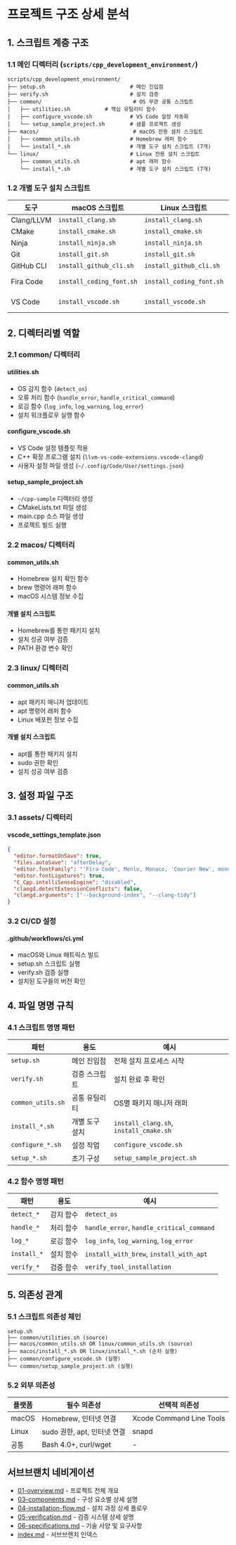 # 프로젝트 구조 상세 분석

## 1. 스크립트 계층 구조

### 1.1 메인 디렉터리 (`scripts/cpp_development_environment/`)

```text
scripts/cpp_development_environment/
├── setup.sh                           # 메인 진입점
├── verify.sh                          # 설치 검증
├── common/                             # OS 무관 공통 스크립트
│   ├── utilities.sh           # 핵심 유틸리티 함수
│   ├── configure_vscode.sh            # VS Code 설정 자동화
│   └── setup_sample_project.sh        # 샘플 프로젝트 생성
├── macos/                              # macOS 전용 설치 스크립트
│   ├── common_utils.sh                # Homebrew 래퍼 함수
│   └── install_*.sh                   # 개별 도구 설치 스크립트 (7개)
└── linux/                             # Linux 전용 설치 스크립트
    ├── common_utils.sh                # apt 래퍼 함수
    └── install_*.sh                   # 개별 도구 설치 스크립트 (7개)
```

### 1.2 개별 도구 설치 스크립트

| 도구 | macOS 스크립트 | Linux 스크립트 | 설치 방법 |
|------|----------------|----------------|-----------|
| Clang/LLVM | `install_clang.sh` | `install_clang.sh` | brew/apt |
| CMake | `install_cmake.sh` | `install_cmake.sh` | brew/apt |
| Ninja | `install_ninja.sh` | `install_ninja.sh` | brew/apt |
| Git | `install_git.sh` | `install_git.sh` | brew/apt |
| GitHub CLI | `install_github_cli.sh` | `install_github_cli.sh` | brew/apt |
| Fira Code | `install_coding_font.sh` | `install_coding_font.sh` | brew cask/apt |
| VS Code | `install_vscode.sh` | `install_vscode.sh` | brew cask/snap |

## 2. 디렉터리별 역할

### 2.1 common/ 디렉터리

#### utilities.sh
- OS 감지 함수 (`detect_os`)
- 오류 처리 함수 (`handle_error`, `handle_critical_command`)
- 로깅 함수 (`log_info`, `log_warning`, `log_error`)
- 설치 워크플로우 실행 함수

#### configure_vscode.sh
- VS Code 설정 템플릿 적용
- C++ 확장 프로그램 설치 (`llvm-vs-code-extensions.vscode-clangd`)
- 사용자 설정 파일 생성 (`~/.config/Code/User/settings.json`)

#### setup_sample_project.sh
- `~/cpp-sample` 디렉터리 생성
- CMakeLists.txt 파일 생성
- main.cpp 소스 파일 생성
- 프로젝트 빌드 실행

### 2.2 macos/ 디렉터리

#### common_utils.sh
- Homebrew 설치 확인 함수
- brew 명령어 래퍼 함수
- macOS 시스템 정보 수집

#### 개별 설치 스크립트
- Homebrew를 통한 패키지 설치
- 설치 성공 여부 검증
- PATH 환경 변수 확인

### 2.3 linux/ 디렉터리

#### common_utils.sh
- apt 패키지 매니저 업데이트
- apt 명령어 래퍼 함수
- Linux 배포판 정보 수집

#### 개별 설치 스크립트
- apt를 통한 패키지 설치
- sudo 권한 확인
- 설치 성공 여부 검증

## 3. 설정 파일 구조

### 3.1 assets/ 디렉터리

#### vscode_settings_template.json
```json
{
  "editor.formatOnSave": true,
  "files.autoSave": "afterDelay",
  "editor.fontFamily": "'Fira Code', Menlo, Monaco, 'Courier New', monospace",
  "editor.fontLigatures": true,
  "C_Cpp.intelliSenseEngine": "disabled",
  "clangd.detectExtensionConflicts": false,
  "clangd.arguments": ["--background-index", "--clang-tidy"]
}
```

### 3.2 CI/CD 설정

#### .github/workflows/ci.yml
- macOS와 Linux 매트릭스 빌드
- setup.sh 스크립트 실행
- verify.sh 검증 실행
- 설치된 도구들의 버전 확인

## 4. 파일 명명 규칙

### 4.1 스크립트 명명 패턴

| 패턴 | 용도 | 예시 |
|------|------|------|
| `setup.sh` | 메인 진입점 | 전체 설치 프로세스 시작 |
| `verify.sh` | 검증 스크립트 | 설치 완료 후 확인 |
| `common_utils.sh` | 공통 유틸리티 | OS별 패키지 매니저 래퍼 |
| `install_*.sh` | 개별 도구 설치 | `install_clang.sh`, `install_cmake.sh` |
| `configure_*.sh` | 설정 작업 | `configure_vscode.sh` |
| `setup_*.sh` | 초기 구성 | `setup_sample_project.sh` |

### 4.2 함수 명명 패턴

| 패턴 | 용도 | 예시 |
|------|------|------|
| `detect_*` | 감지 함수 | `detect_os` |
| `handle_*` | 처리 함수 | `handle_error`, `handle_critical_command` |
| `log_*` | 로깅 함수 | `log_info`, `log_warning`, `log_error` |
| `install_*` | 설치 함수 | `install_with_brew`, `install_with_apt` |
| `verify_*` | 검증 함수 | `verify_tool_installation` |

## 5. 의존성 관계

### 5.1 스크립트 의존성 체인

```text
setup.sh
├── common/utilities.sh (source)
├── macos/common_utils.sh OR linux/common_utils.sh (source)
├── macos/install_*.sh OR linux/install_*.sh (순차 실행)
├── common/configure_vscode.sh (실행)
└── common/setup_sample_project.sh (실행)
```

### 5.2 외부 의존성

| 플랫폼 | 필수 의존성 | 선택적 의존성 |
|--------|-------------|---------------|
| macOS | Homebrew, 인터넷 연결 | Xcode Command Line Tools |
| Linux | sudo 권한, apt, 인터넷 연결 | snapd |
| 공통 | Bash 4.0+, curl/wget | - |

## 서브브랜치 네비게이션

- [01-overview.md](01-overview.md) - 프로젝트 전체 개요
- [03-components.md](03-components.md) - 구성 요소별 상세 설명
- [04-installation-flow.md](04-installation-flow.md) - 설치 과정 상세 플로우
- [05-verification.md](05-verification.md) - 검증 시스템 상세 설명
- [06-specifications.md](06-specifications.md) - 기술 사양 및 요구사항
- [index.md](index.md) - 서브브랜치 인덱스